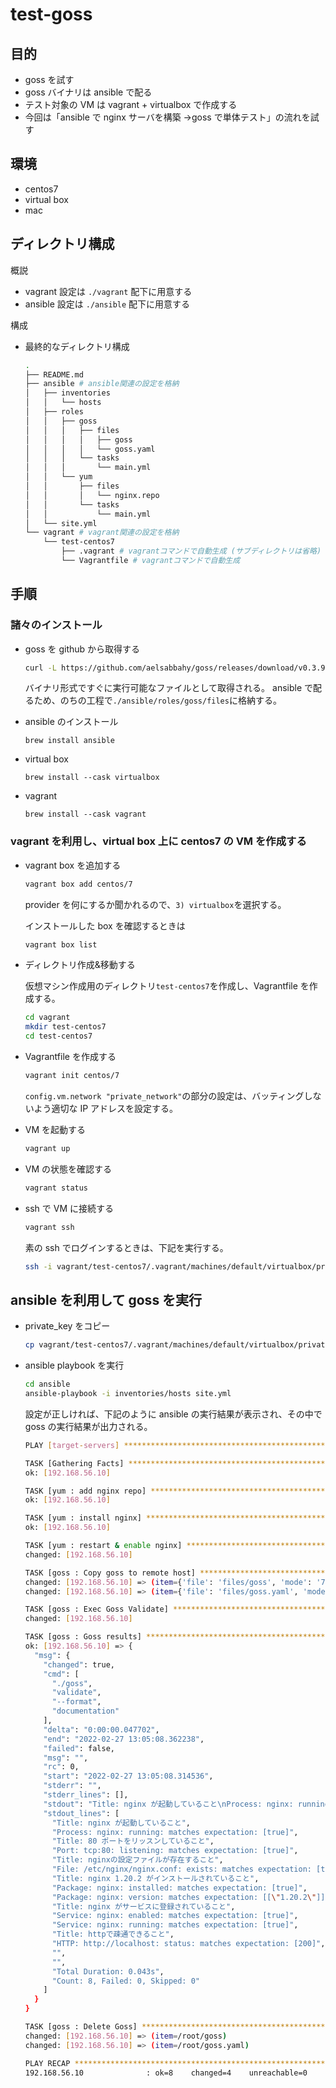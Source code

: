 # test-goss

## 目的

- goss を試す
- goss バイナリは ansible で配る
- テスト対象の VM は vagrant + virtualbox で作成する
- 今回は「ansible で nginx サーバを構築 →goss で単体テスト」の流れを試す

## 環境

- centos7
- virtual box
- mac

## ディレクトリ構成

概説

- vagrant 設定は `./vagrant` 配下に用意する
- ansible 設定は `./ansible` 配下に用意する

構成

- 最終的なディレクトリ構成

  ```bash
  .
  ├── README.md
  ├── ansible # ansible関連の設定を格納
  │   ├── inventories
  │   │   └── hosts
  │   ├── roles
  │   │   ├── goss
  │   │   │   ├── files
  │   │   │   │   ├── goss
  │   │   │   │   └── goss.yaml
  │   │   │   └── tasks
  │   │   │       └── main.yml
  │   │   └── yum
  │   │       ├── files
  │   │       │   └── nginx.repo
  │   │       └── tasks
  │   │           └── main.yml
  │   └── site.yml
  └── vagrant # vagrant関連の設定を格納
      └── test-centos7
          ├── .vagrant # vagrantコマンドで自動生成 (サブディレクトリは省略)
          └── Vagrantfile # vagrantコマンドで自動生成
  ```

## 手順

### 諸々のインストール

- goss を github から取得する

  ```bash
  curl -L https://github.com/aelsabbahy/goss/releases/download/v0.3.9/goss-linux-amd64 -o goss
  ```

  バイナリ形式ですぐに実行可能なファイルとして取得される。
  ansible で配るため、のちの工程で`./ansible/roles/goss/files`に格納する。

- ansible のインストール

  ```terminal
  brew install ansible
  ```

- virtual box

  ```terminal
  brew install --cask virtualbox
  ```

- vagrant

  ```terminal
  brew install --cask vagrant
  ```

### vagrant を利用し、virtual box 上に centos7 の VM を作成する

- vagrant box を追加する

  ```bash
  vagrant box add centos/7
  ```

  provider を何にするか聞かれるので、`3) virtualbox`を選択する。

  インストールした box を確認するときは

  ```bash
  vagrant box list
  ```

- ディレクトリ作成&移動する

  仮想マシン作成用のディレクトリ`test-centos7`を作成し、Vagrantfile を作成する。

  ```bash
  cd vagrant
  mkdir test-centos7
  cd test-centos7
  ```

- Vagrantfile を作成する

  ```bash
  vagrant init centos/7
  ```

  `config.vm.network "private_network"`の部分の設定は、バッティングしないよう適切な IP アドレスを設定する。

- VM を起動する

  ```bash
  vagrant up
  ```

- VM の状態を確認する

  ```bash
  vagrant status
  ```

- ssh で VM に接続する

  ```bash
  vagrant ssh
  ```

  素の ssh でログインするときは、下記を実行する。

  ```bash
  ssh -i vagrant/test-centos7/.vagrant/machines/default/virtualbox/private_key vagrant@192.168.56.10
  ```

## ansible を利用して goss を実行

- private_key をコピー

  ```bash
  cp vagrant/test-centos7/.vagrant/machines/default/virtualbox/private_key ansible/inventories/
  ```

- ansible playbook を実行

  ```bash
  cd ansible
  ansible-playbook -i inventories/hosts site.yml
  ```

  設定が正しければ、下記のように ansible の実行結果が表示され、その中で goss の実行結果が出力される。

  ```bash
  PLAY [target-servers] **********************************************************************************************************

  TASK [Gathering Facts] *********************************************************************************************************
  ok: [192.168.56.10]

  TASK [yum : add nginx repo] ****************************************************************************************************
  ok: [192.168.56.10]

  TASK [yum : install nginx] *****************************************************************************************************
  ok: [192.168.56.10]

  TASK [yum : restart & enable nginx] ********************************************************************************************
  changed: [192.168.56.10]

  TASK [goss : Copy goss to remote host] *****************************************************************************************
  changed: [192.168.56.10] => (item={'file': 'files/goss', 'mode': '751'})
  changed: [192.168.56.10] => (item={'file': 'files/goss.yaml', 'mode': '666'})

  TASK [goss : Exec Goss Validate] ***********************************************************************************************
  changed: [192.168.56.10]

  TASK [goss : Goss results] *****************************************************************************************************
  ok: [192.168.56.10] => {
    "msg": {
      "changed": true,
      "cmd": [
        "./goss",
        "validate",
        "--format",
        "documentation"
      ],
      "delta": "0:00:00.047702",
      "end": "2022-02-27 13:05:08.362238",
      "failed": false,
      "msg": "",
      "rc": 0,
      "start": "2022-02-27 13:05:08.314536",
      "stderr": "",
      "stderr_lines": [],
      "stdout": "Title: nginx が起動していること\nProcess: nginx: running: matches expectation: [true]\nTitle: 80 ポートをリッスンしていること\nPort: tcp:80: listening: matches expectation: [true]\nTitle: nginxの設定ファイルが存在すること\nFile: /etc/nginx/nginx.conf: exists: matches expectation: [true]\nTitle: nginx 1.20.2 がインストールされていること\nPackage: nginx: installed: matches expectation: [true]\nPackage: nginx: version: matches expectation: [[\"1.20.2\"]]\nTitle: nginx がサービスに登録されていること\nService: nginx: enabled: matches expectation: [true]\nService: nginx: running: matches expectation: [true]\nTitle: httpで疎通できること\nHTTP: http://localhost: status: matches expectation: [200]\n\n\nTotal Duration: 0.043s\nCount: 8, Failed: 0, Skipped: 0",
      "stdout_lines": [
        "Title: nginx が起動していること",
        "Process: nginx: running: matches expectation: [true]",
        "Title: 80 ポートをリッスンしていること",
        "Port: tcp:80: listening: matches expectation: [true]",
        "Title: nginxの設定ファイルが存在すること",
        "File: /etc/nginx/nginx.conf: exists: matches expectation: [true]",
        "Title: nginx 1.20.2 がインストールされていること",
        "Package: nginx: installed: matches expectation: [true]",
        "Package: nginx: version: matches expectation: [[\"1.20.2\"]]",
        "Title: nginx がサービスに登録されていること",
        "Service: nginx: enabled: matches expectation: [true]",
        "Service: nginx: running: matches expectation: [true]",
        "Title: httpで疎通できること",
        "HTTP: http://localhost: status: matches expectation: [200]",
        "",
        "",
        "Total Duration: 0.043s",
        "Count: 8, Failed: 0, Skipped: 0"
      ]
    }
  }

  TASK [goss : Delete Goss] ******************************************************************************************************
  changed: [192.168.56.10] => (item=/root/goss)
  changed: [192.168.56.10] => (item=/root/goss.yaml)

  PLAY RECAP *********************************************************************************************************************
  192.168.56.10              : ok=8    changed=4    unreachable=0    failed=0    skipped=0    rescued=0    ignored=0
  ```
